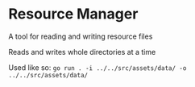 # Resource Manager
A tool for reading and writing resource files

Reads and writes whole directories at a time

Used like so:
`go run . -i ../../src/assets/data/ -o ../../src/assets/data/`